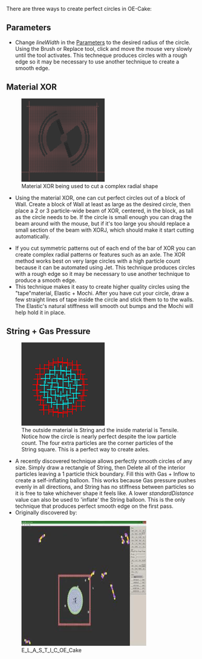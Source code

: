 There are three ways to create perfect circles in OE-Cake:

## Parameters

-   Change *lineWidth* in the [Parameters](/Parameters.md "Parameters") to the desired radius of the circle. Using the Brush or Replace tool, click and move the mouse very slowly until the tool activates. This techneque produces circles with a rough edge so it may be necessary to use another technique to create a smooth edge.

## Material XOR

<figure>
<img src="/images/Screen%20Shot%202015-12-09%20at%2018.12.04.png" title="Material XOR being used to cut a complex radial shape" width="220" height="220" alt="Material XOR being used to cut a complex radial shape" /><figcaption aria-hidden="true">Material XOR being used to cut a complex radial shape</figcaption>
</figure>

-   Using the material XOR, one can cut perfect circles out of a block of Wall. Create a block of Wall at least as large as the desired circle, then place a 2 or 3 particle-wide beam of XOR, centered, in the block, as tall as the circle needs to be. If the circle is small enough you can drag the beam around with the mouse, but if it's too large you should replace a small section of the beam with XORJ, which should make it start cutting automatically.

<!-- -->

-   If you cut symmetric patterns out of each end of the bar of XOR you can create complex radial patterns or features such as an axle. The XOR method works best on very large circles with a high particle count because it can be automated using Jet. This technique produces circles with a rough edge so it may be necessary to use another technique to produce a smooth edge.
-   This technique makes it easy to create higher quality circles using the "tape"material, Elastic + Mochi. After you have cut your circle, draw a few straight lines of tape inside the circle and stick them to to the walls. The Elastic's natural stiffness will smooth out bumps and the Mochi will help hold it in place.

## String + Gas Pressure

<figure>
<img src="/images/Screenshot%20from%202019-03-24%2013-23-41.png" title="The outside material is String and the inside material is Tensile. Notice how the circle is nearly perfect despite the low particle count. The four extra particles are the corner particles of the String square. This is a perfect way to create axles. " width="220" height="220" alt="The outside material is String and the inside material is Tensile. Notice how the circle is nearly perfect despite the low particle count. The four extra particles are the corner particles of the String square. This is a perfect way to create axles. " /><figcaption aria-hidden="true">The outside material is String and the inside material is Tensile. Notice how the circle is nearly perfect despite the low particle count. The four extra particles are the corner particles of the String square. This is a perfect way to create axles. </figcaption>
</figure>

-   A recently discovered technique allows perfectly smooth circles of any size. Simply draw a rectangle of String, then Delete all of the interior particles leaving a 1 particle thick boundary. Fill this with Gas + Inflow to create a self-inflating balloon. This works because Gas pressure pushes evenly in all directions, and String has no stiffness between particles so it is free to take whichever shape it feels like. A lower *standardDistance* value can also be used to 'inflate' the String balloon. This is the only technique that produces perfect smooth edge on the first pass.
-   Originally discovered by:

<figure>
<img src="/images/E%20L%20A%20S%20T%20I%20C%20OE%20Cake" title="E_L_A_S_T_I_C_OE_Cake" width="330" height="330" alt="E_L_A_S_T_I_C_OE_Cake" /><figcaption aria-hidden="true">E_L_A_S_T_I_C_OE_Cake</figcaption>
</figure>
